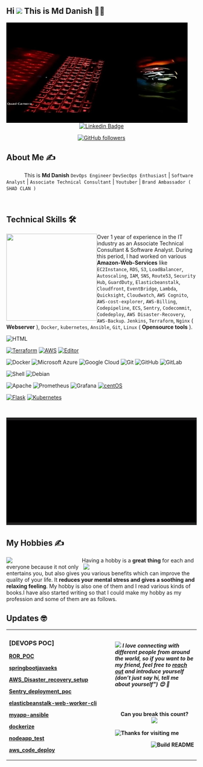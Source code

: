 ## Hi <img src="https://github.com/TheDudeThatCode/TheDudeThatCode/blob/master/Assets/Hi.gif" width="29px"> This is Md Danish 👨‍🎓

<!--Header-->
  <div>
  <img align="left" alt="GIF" src="./-2147483648_-210396.webp" width="480" height="265"/>
  </div>
  
  <!--social media icon-->
<div align="center">
  
[![Linkedin Badge](https://img.shields.io/badge/-Md%20Danish-blue?style=social&logo=Linkedin&logoColor=blue&link=https://www.linkedin.com/in/mddanishDevOpsengineer/)](https://www.linkedin.com/in/mddanishDevOpsengineer/) 
<!-- [![Twitter Badge](http://img.shields.io/badge/-@AlizeDre330-1ca0f1?style=social&logo=twitter&logoColor=blue&link=https://twitter.com/AlizeDre330)](https://twitter.com/AlizeDre330)  -->
[![GitHub followers](https://img.shields.io/github/followers/MdDanish?label=Follow&style=social)](https://github.com/Md-Danish-eng/?tab=follow)
<!-- [![Instagram Badge](https://img.shields.io/badge/-harvinder.singh.khalsa-blue?style=social&logo=Instagram&link=https://www.instagram.com/harvinder.singh.khalsa/)](https://www.instagram.com/harvinder.singh.khalsa/)  -->
</div>  



<!--About Me-->
<!-- <div>
 <p>
  <img width="240" height="230" align='right' src="https://github.com/hackcoderr/hackcoderr/blob/main/assets/oct-about.png"> 
</p> -->
  


## About Me ✍
 
 <!-- &nbsp;  &nbsp; &nbsp;  &nbsp;  &nbsp;  &nbsp; This is <b>Md Danish</b>, an aspiring engineer having expertise in latest and high-end technologies like Machine Learning, Artificial Intelligence, Deep Learning, IoT , NLP, Splunk, Docker, AWS, Cloud Computing, Big Data Analytics, Hadoop, Apache Spark and much more. I'm a curious person, who wants to know every bit of **DevOps** and **Cloud Computing**. <br> In my own words – “No technology is challenging or difficult or complex as the world says to us or approaches to us since it is MAN-MADE. You just need the right path or approach to understand the technology and take it further as per one’s requirement”. Right thinking or positive thinking that “Yes I Can Do It” can change one’s life drastically. And a very good approach would finding a right mentor. A good mentor can change your life and take you from zero to hero. In my case, Mr. Vimal Daga, my mentor. -->

 &nbsp;  &nbsp; &nbsp;  &nbsp;  &nbsp;  &nbsp; This is <b>Md Danish</b> ``DevOps Engineer``  ``DevSecOps Enthusiast`` | ``Software Analyst`` | ``Associate Technical Consultant`` | ``Youtuber`` | ``Brand Ambassador ( SHAD CLAN )``
 
</div>
<br>
<!--technical skills-->

## Technical Skills 🛠 

<img align='left' src='https://camo.githubusercontent.com/2309797487e5e969659a3b545c96151807b04120a9cc2985f632ec94ba00c9f3/68747470733a2f2f6d656469612e67697068792e636f6d2f6d656469612f53576f536b4e36447854737a71494b4571762f67697068792e676966' width="240" height="230" >

Over 1 year of experience in the IT industry as an Associate Technical Consultant & Software Analyst.
During this period, I had worked on various **Amazon-Web-Services** like ``EC2Instance``, ``RDS``, ``S3``,
``LoadBalancer``, ``Autoscaling``, ``IAM``, ``SNS``, ``Route53``, ``Security Hub``, ``GuardDuty``, ``Elasticbeanstalk``, ``Cloudfront``,
``EventBridge``, ``Lambda``, ``Quicksight``, ``Cloudwatch``, ``AWS Cognito``, ``AWS-cost-explorer``, ``AWS-Billing``, ``Codepipeline``, ``ECS``, ``Sentry``, ``Codecommit``, ``Codedeploy``, ``AWS Disaster-Recovery``, ``AWS-Backup``.
``Jenkins``, ``Terraform``, ``Nginx`` ( **Webserver** ), ``Docker``, ``kubernetes``, ``Ansible``, ``Git``, ``Linux`` ( **Opensource tools** ).

<!-- ![C](https://img.shields.io/badge/-C-000?&logo=C)
![C++](https://img.shields.io/badge/-C++-00599C?style=flat-square&logo=c)
![JavaScript](https://img.shields.io/badge/-JavaScript-black?style=flat-square&logo=javascript)
![Python](https://img.shields.io/badge/-Python-black?style=flat-square&logo=Python)
[![FastAPI](https://img.shields.io/badge/Python_framework-FastAPI-teal?style=flat-square&logo=python&logoColor=white)](https://fastapi.tiangolo.com/)
![Java](https://img.shields.io/badge/-java-E34A86?style=flat-square&logo=java) -->
![HTML](https://img.shields.io/badge/-HTML-E34F26?style=flat-square&logo=html5&logoColor=white)
<!-- ![CSS3](https://img.shields.io/badge/-CSS3-1572B6?style=flat-square&logo=css3)
![Bootstrap](https://img.shields.io/badge/-Bootstrap-563D7C?style=flat-square&logo=bootstrap) -->
[![Terraform](https://img.shields.io/badge/Learning-Terraform-623ce4?style=flat-square&logo=terraform&logoColor=white)](https://www.terraform.io/)
[![AWS](https://img.shields.io/badge/Learning-AWS-FF9900?style=flat-square&logo=amazon-aws&logoColor=white)](https://github.com/br3ndonland/awsdev)
[![Editor](https://img.shields.io/badge/Editor-VSCode-blue?style=flat-square&logo=visual-studio-code&logoColor=white)](https://code.visualstudio.com/)
<!-- ![MySQL](https://img.shields.io/badge/-MySQL-black?style=flat-square&logo=mysql) -->
![Docker](https://img.shields.io/badge/-Docker-black?style=flat-square&logo=docker)
![Microsoft Azure](https://img.shields.io/badge/Microsoft%20Azure-232F7E?style=flat-square&logo=microsoft-azure)
![Google Cloud](https://img.shields.io/badge/Google%20Cloud-black?style=flat-square&logo=google-cloud)
![Git](https://img.shields.io/badge/-Git-black?style=flat-square&logo=git)
![GitHub](https://img.shields.io/badge/-GitHub-181717?style=flat-square&logo=github)
![GitLab](https://img.shields.io/badge/-GitLab-FCA121?style=flat-square&logo=gitlab)
<!-- ![Raspberry Pi](https://img.shields.io/badge/-Raspberry%20Pi-C51A4A?style=flat-square&logo=Raspberry-Pi)
[![OS](https://img.shields.io/badge/OS-Linux-informational?style=flat-square&logo=linux&logoColor=white)](https://en.wikipedia.org/wiki/Linux) -->
 ![Shell](https://img.shields.io/badge/-Shell-blasck?style=plastic&logo=Shell)
 ![Debian](https://img.shields.io/badge/-Debian-A80030?style=flat-square&logo=Debian&logoColor=white)
 <!-- ![Slack](https://img.shields.io/badge/-Slack-E01563?style=flat-square&logo=Slack&logoColor=white) -->
 ![Apache](https://img.shields.io/badge/-Apache-D22128?style=flat-square&logo=Apache&logoColor=white)
 ![Prometheus](https://img.shields.io/badge/-Prometheus-000?&logo=Prometheus)
 ![Grafana](https://img.shields.io/badge/-Grafana-000?&logo=Grafana)
 [![centOS](https://img.shields.io/badge/CentOS-7.0-blue?style=flat-square&logo=CentOS&logoColor=262577)](https://www.centos.org/)
 <!-- [![Pycharm](https://img.shields.io/badge/IDE-PyCharm-yellow?style=flat-square&logo=JetBrains)](https://www.jetbrains.com/pycharm/) -->
 [![Flask](https://img.shields.io/badge/-Flask-000000?style=flat-square&logo=Flask&logoColor=ffffff)](https://flask.palletsprojects.com/)
 [![Kubernetes](https://img.shields.io/badge/-Kubernetes-326CE5?style=flat-square&logo=Kubernetes&logoColor=ffffff)](https://kubernetes.io/)
<!-- ![Android](https://img.shields.io/badge/-Android-black?logo=android&style=social)&nbsp;&nbsp; -->
<!-- ![LATEX](https://img.shields.io/badge/-LATEX-black?logo=latex&style=social)&nbsp;&nbsp; -->

<br>
<p align="center">
  <img src="https://github.com/amit17133129/amit17133129/blob/main/MySkills.gif?raw=true"/>
</p>





 <!--My Hobbies-->
 
 

## My Hobbies ✍

<img align='left' src='https://media.giphy.com/media/M9gbBd9nbDrOTu1Mqx/giphy.gif' width='200"'>
 
Having a hobby is a <b>great</b> <img align='right' src='https://github.com/hackcoderr/hackcoderr/blob/main/assets/hobby.png' width='300"'><b>thing</b> for each and everyone because it not only entertains you,
but also gives you various benefits which can improve the quality of your life. It <b>reduces your mental stress and gives a soothing and relaxing feeling</b>. My hobby is also one of them and I read various kinds of books.I have also started writing so that I could make my hobby as my profession and some of them are as follows.
##
<!-- <p align="center">
  <a href="#">
    <img src="https://raw.githubusercontent.com/AbhishekMaira10/AbhishekMaira10/master/Resources/svg/codechef.svg" alt="codechef" style="vertical-align:top; margin:4px">
  </a>&nbsp;&nbsp;&nbsp;
  
  <a href="#">
    <img src="https://raw.githubusercontent.com/AbhishekMaira10/AbhishekMaira10/master/Resources/svg/leetcode.svg" alt="leetcode" style="vertical-align:top; margin:4px">
  </a>&nbsp;&nbsp;&nbsp;
 -->
<!--   <a href="https://www.hackerrank.com/hackcoderr">
    <img src="https://raw.githubusercontent.com/AbhishekMaira10/AbhishekMaira10/master/Resources/svg/hackerrank.svg" alt="hackerrank" style="vertical-align:top; margin:4px">
  </a>&nbsp;&nbsp;&nbsp; -->
  
<!--   <a href="#">
    <img src="https://raw.githubusercontent.com/AbhishekMaira10/AbhishekMaira10/master/Resources/svg/codewars.svg" alt="codewars" style="vertical-align:top; margin:4px">
  </a> &nbsp;&nbsp;&nbsp;
</p>
 -->
##





<!--Github Progess bar-->

<!-- ## Quick Overview 📝 -->
 
 <!-- <p align="center"> 
  
  
  
  [![GitHub Game of Life](https://github4life.herokuapp.com/HarvinderSinghDiwan.gif?z=6)](https://github4life.herokuapp.com/HarvinderSinghDiwan)
  
  ![Harvinder's GitHub Activity Graph](https://activity-graph.herokuapp.com/graph?username=HarvinderSinghDiwan&theme=dracula)
  
  
</p>
<img align="left" width="48%" src="https://github-readme-stats.anuraghazra1.vercel.app/api?username=HarvinderSinghDiwan&show_icons=true&include_all_commits=true&theme=radical" alt="Harvinder's github stats" />
</p>
<img align="center" width="48%" src="https://github-readme-streak-stats.herokuapp.com/?user=HarvinderSinghDiwan&theme=tokyonight" alt="HarvinderSinghDiwan"/>
 <img align="center"  width="40%" src="https://github-readme-stats.anuraghazra1.vercel.app/api/top-langs/?username=HarvinderSinghDiwan&layout=compact&theme=radical" alt="HarvinderSinghDiwan" /> -->
 
 
 <!--BLOG Process-->
## Updates 🤓
<b>
<table><tr><td valign="top" width="33%">

### [DEVOPS POC]
<!-- recent_releases starts -->
[ROR_POC](https://github.com/Md-Danish-eng/ROR_POC)

[springbootjavaeks](https://github.com/Md-Danish-eng/springbootjavaeks)

[AWS_Disaster_recovery_setup](https://github.com/Md-Danish-eng/AWS_Disaster_recovery_setup)

[Sentry_deployment_poc](https://github.com/Md-Danish-eng/Sentry_deployment_poc)

[elasticbeanstalk-web-worker-cli](https://github.com/Md-Danish-eng/elasticbeanstalk-web-worker-cli)

[myapp-ansible](https://github.com/Md-Danish-eng/myapp-ansible)

[dockerize](https://github.com/Md-Danish-eng/dockerize)

[nodeapp_test](https://github.com/Md-Danish-eng/nodeapp_test)

[aws_code_deploy](https://github.com/Md-Danish-eng/aws_code_deploy)
  
</td><td valign="top" width="33%"> 

 
<!-- <!-- ### [Security]
<!-- recent_releases starts -->
 <!-- [CREATION OF MALICIOUS VIRUS](https://github.com/HarvinderSinghDiwan/MustaafVirus)
  
</td><td valign="top" width="33%"> -->


<!-- ### [Machine Learning]
<!-- blog starts -->
<!-- [ADHOC PRACTICALS](https://github.com/HarvinderSinghDiwan/Adhoc_Workshop) --> 

<!-- </td><td valign="top" width="33%"> -->

<!-- ### [Cloud] -->
<!-- tils starts -->
<!-- [KASM PRACTICALS](https://github.com/HarvinderSinghDiwan/kasm)
  
</td></tr></table> </b> --> 
  
 
 

<!--footer-->

##
<img src="https://media.giphy.com/media/LnQjpWaON8nhr21vNW/giphy.gif" width="60"> <em><b>I love connecting with different people from around the world, so if you want to be my friend, feel free to [reach out](https://www.linkedin.com/in/mddanishDevOpsengineer/) and introduce yourself (don’t just say hi, tell me about yourself")</b> 😊 💜</em>


<!-- <div align="center">
<a href="https://github.com/Md-Danish-eng target="_blank">
<img src=https://img.shields.io/badge/github-%2324292e.svg?&style=for-the-badge&logo=github&logoColor=white alt=github style="margin-bottom: 5px;" />
</a> -->
<!-- <a href="https://www.facebook.com/HarvinderSinghDiwan" target="_blank">
<img src=https://img.shields.io/badge/facebook-%232E87FB.svg?&style=for-the-badge&logo=facebook&logoColor=white alt=facebook style="margin-bottom: 5px;" />
</a>
<a href="https://medium.com/@HarvinderSinghDiwan" target="_blank"><img alt="Medium" src="https://img.shields.io/badge/medium-%2312100E.svg?&style=for-the-badge&logo=medium&logoColor=white" />
</a> -->
<!-- <a href="https://www.linkedin.com/in/mddanishDevOpsengineer/" target="_blank">
<img src=https://img.shields.io/badge/linkedin-%231E77B5.svg?&style=for-the-badge&logo=linkedin&logoColor=white alt=linkedin style="margin-bottom: 5px;" />
</a> -->
<!-- <a href="https://instagram.com/harvinder.singh.khalsa" target="_blank">
<img src=https://img.shields.io/badge/instagram-%23000000.svg?&style=for-the-badge&logo=instagram&logoColor=white alt=instagram style="margin-bottom: 5px;" />
</a>   -->


</div>  

<br><br>
<p align="center"> 
 <b> Can you break this count?</b><br>
  <img src="https://profile-counter.glitch.me/MdDanish/count.svg" />
</p>

   
<img height="120" alt="Thanks for visiting me" width="100%" src="https://raw.githubusercontent.com/BrunnerLivio/brunnerlivio/master/images/marquee.svg" />



<a href="https://github.com/Md-Danish-eng"><img src="https://github.com/simonw/simonw/workflows/Build%20README/badge.svg" align="right" alt="Build README">



